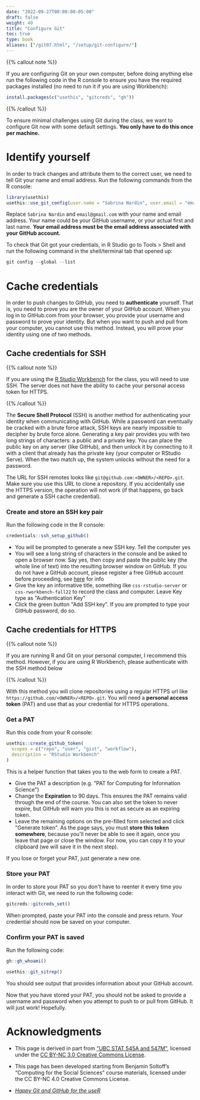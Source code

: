 ```yaml
---
date: "2022-09-27T00:00:00-05:00"
draft: false
weight: 40
title: "Configure Git"
toc: true
type: book
aliases: ["/git07.html", "/setup/git-configure/"]
---
```




{{% callout note %}}

If you are configuring Git on your own computer, before doing anything else run the following code in the R console to ensure you have the required packages installed (no need to run it if you are using Workbench):

```r
install.packages(c("usethis", "gitcreds", "gh"))
```

{{% /callout %}}

To ensure minimal challenges using Git during the class, we want to configure Git now with some default settings. **You only have to do this once per machine.**


# Identify yourself

In order to track changes and attribute them to the correct user, we need to tell Git your name and email address. Run the following commands from the R console:

```r
library(usethis)
usethis::use_git_config(user.name = "Sabrina Nardin", user.email = "email@gmail.com")
```

Replace `Sabrina Nardin` and `email@gmail.com` with your name and email address. Your name could be your GitHub username, or your actual first and last name. **Your email address must be the email address associated with your GitHub account.**

To check that Git got your credentials, in R Studio go to Tools > Shell and run the following command in the shell/terminal tab that opened up:

```r
git config --global --list
```


# Cache credentials

In order to push changes to GitHub, you need to **authenticate** yourself. That is, you need to prove you are the owner of your GitHub account. When you log in to GitHub.com from your browser, you provide your username and password to prove your identity. But when you want to push and pull from your computer, you cannot use this method. Instead, you will prove your identity using one of two methods.


## Cache credentials for SSH

{{% callout note %}}

If you are using the [R Studio Workbench](/setup/r-server/) for the class, you will need to use SSH. The server does not have the ability to cache your personal access token for HTTPS.

{{% /callout %}}

The **Secure Shell Protocol** (SSH) is another method for authenticating your identity when communicating with GitHub. While a password can eventually be cracked with a brute force attack, SSH keys are nearly impossible to decipher by brute force alone. Generating a key pair provides you with two long strings of characters: a public and a private key. You can place the public key on any server (like GitHub), and then unlock it by connecting to it with a client that already has the private key (your computer or RStudio Serve). When the two match up, the system unlocks without the need for a password.

The URL for SSH remotes looks like `git@github.com:<OWNER>/<REPO>.git`. Make sure you use this URL to clone a repository. If you accidentally use the HTTPS version, the operation will not work (if that happens, go back and generate a SSH cache credential).


### Create and store an SSH key pair

Run the following code in the R console:

```r
credentials::ssh_setup_github()
```

<!--
new line of command cis-ds
```r credentials::ssh_keygen() ```
-->


* You will be prompted to generate a new SSH key. Tell the computer yes
* You will see a long string of characters in the console and be asked to open a browser now. Say yes, then copy and paste the public key (the whole line of text) into the resulting browser window on GitHub. If you do not have a GitHub account, please register a free GitHub account before proceeding, see [here](https://computing-soc-sci.netlify.app/setup/#for-both-options) for info
* Give the key an informative title, something like `css-rstudio-server` or `css-rworkbench-fall22` to record the class and computer. Leave Key type as "Authentication Key" 
* Click the green button "Add SSH key". If you are prompted to type your GitHub password, do so.



## Cache credentials for HTTPS

{{% callout note %}}

If you are running R and Git on your personal computer, I recommend this method. However, if you are using R Workbench, please authenticate with the SSH method below

{{% /callout %}}

With this method you will clone repositories using a regular HTTPS url like `https://github.com/<OWNER>/<REPO>.git`. You will need a **personal access token** (PAT) and use that as your credential for HTTPS operations.

### Get a PAT

Run this code from your R console:

```r
usethis::create_github_token(
  scopes = c("repo", "user", "gist", "workflow"),
  description = "RStudio Workbench"
)
```

This is a helper function that takes you to the web form to create a PAT.

- Give the PAT a description (e.g. "PAT for Computing for Information Science")
- Change the **Expiration** to 90 days. This ensures the PAT remains valid through the end of the course. You can also set the token to never expire, but GitHub will warn you this is not as secure as an expiring token.
- Leave the remaining options on the pre-filled form selected and click "Generate token". As the page says, you must **store this token somewhere**, because you'll never be able to see it again, once you leave that page or close the window. For now, you can copy it to your clipboard (we will save it in the next step).

If you lose or forget your PAT, just generate a new one.

### Store your PAT

In order to store your PAT so you don't have to reenter it every time you interact with Git, we need to run the following code:

```r
gitcreds::gitcreds_set()
```

When prompted, paste your PAT into the console and press return. Your credential should now be saved on your computer.

### Confirm your PAT is saved

Run the following code:

```r
gh::gh_whoami()

usethis::git_sitrep()
```

You should see output that provides information about your GitHub account.

Now that you have stored your PAT, you should not be asked to provide a username and password when you attempt to push to or pull from GitHub. It will just work! Hopefully.


# Acknowledgments


* This page is derived in part from ["UBC STAT 545A and 547M"](http://stat545.com), licensed under the [CC BY-NC 3.0 Creative Commons License](https://creativecommons.org/licenses/by-nc/3.0/).

* This page has been developed starting from Benjamin Soltoff’s “Computing for the Social Sciences” course materials, licensed under the CC BY-NC 4.0 Creative Commons License.
* [*Happy Git and GitHub for the useR*](https://happygitwithr.com/)


<!-- MORE ON CACHE CREDENTIALS 


## Why cache credentials?

As you have probably gathered by now, it will be annoying to enter your username and password each time you push changes to GitHub. It may even discourage you from pushing as frequently as you should. By storing your credentials on the computer, you won't have to authenticate yourself manually each time you push to GitHub, and your credentials will be stored in a secure manner.

{{% callout note %}}

As of January 2019, if you install Git using [these instructions](/setup/git/), it is possible that Git will use a credential helper provided by your operating system. That is, you may not need to do anything special in order to cache your GitHub username and password. Specifically, if you are on macOS or Windows, don’t do anything described here until you have actual proof that it’s necessary, i.e. that you have experienced repeated challenges for your username and password when attempting to push/pull to GitHub.

{{% /callout %}}

## Get a test repository

You need a functioning test Git repository. One that exists locally and remotely on GitHub, with the local repo tracking the remote. If you just setup [Git with GitHub](/setup/github/), you have a test repository. If you setup [Git to work within RStudio](/setup/git-with-rstudio/), you have a test repository. If you already deleted those repositories, set one of them back up again.

You may proceed when

* You have a test repo.
* You know where it lives on your local computer. Example:
    * `/home/benjamin/Github/myrepo`
* You know where it lives on GitHub. Example:
    * `https://github.com/bensoltoff/myrepo`
* You know local is tracking remote. In a [shell](/setup/shell/) with working directory set to the local Git repo, enter these commands:

```
benjamin-laptop:Github benjamin $ git remote -v
origin  https://github.com/bensoltoff/myrepo (fetch)
origin  https://github.com/bensoltoff/myrepo (push)

benjamin-laptop:Github benjamin $ git branch -vv
* main b8e03e3 [origin/main] line added locally
```

We want to see that fetch and push are set to remote URLs that point to your GitHub repo. We also want to see that your local main branch has your GitHub main branch as upstream remote. Gibberish? Just check that your output looks similar to this.

## Verify Git is up-to-date

In a shell, enter `git --version` and verify that you have 1.7.10 or newer. If you don't, update Git.

## Turn on the credential helper

### Windows

In the shell, enter `git config --global credential.helper wincred`

### Mac

Find out if the credential helper is already installed. In the shell, enter `git credential-osxkeychain`. You should see something like this: `Usage: git credential-osxkeychain <get|store|erase>`. If you do not, follow step 2 on the [GitHub help page](https://help.github.com/articles/caching-your-github-password-in-git/#platform-mac).

Once you’ve confirmed you have the credential helper, enter `git config --global credential.helper osxkeychain`.

### Linux

In the shell, enter `git config --global credential.helper 'cache --timeout=10000000'` to store your password for ten million seconds (that's roughly 16 weeks).

## Trigger a username/password challenge

Change a file in your local repo and commit it. Do that however you wish. Here are shell commands that will work:

```
echo "adding a line" >> README.md
git add -A
git commit -m "A commit from my local computer"
```

Now push!

```
git push -u origin main
```

One last time you will be asked for your username and password, which hopefully will be cached.

Now push AGAIN.

```
git push
```

You should NOT be asked for your username and password, instead you should see `Everything up-to-date`.

Rejoice and close the shell. From now on your "Push" button in RStudio will just work.

## More options: SSH

Secure Shell (SSH) is an alternative method for authenticating trusted computers without using a password. There are some benefits to this approach over HTTPS, however it is generally more complicated to initially set up. If you wish to use this approach, see [here](https://help.github.com/articles/generating-an-ssh-key/) for instructions on generating an SSH key and pairing it with your GitHub account.

## Acknowledgments


* This page is derived in part from ["UBC STAT 545A and 547M"](http://stat545.com), licensed under the [CC BY-NC 3.0 Creative Commons License](https://creativecommons.org/licenses/by-nc/3.0/).
* ["Chapter 10: Cache credentials for HTTPS" from Happy Git and GitHub for the useR](https://happygitwithr.com/credential-caching.html)

-->
